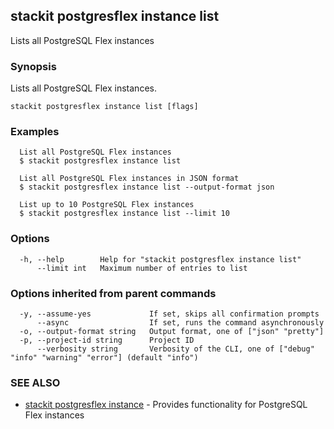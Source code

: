 ## stackit postgresflex instance list

Lists all PostgreSQL Flex instances

### Synopsis

Lists all PostgreSQL Flex instances.

```
stackit postgresflex instance list [flags]
```

### Examples

```
  List all PostgreSQL Flex instances
  $ stackit postgresflex instance list

  List all PostgreSQL Flex instances in JSON format
  $ stackit postgresflex instance list --output-format json

  List up to 10 PostgreSQL Flex instances
  $ stackit postgresflex instance list --limit 10
```

### Options

```
  -h, --help        Help for "stackit postgresflex instance list"
      --limit int   Maximum number of entries to list
```

### Options inherited from parent commands

```
  -y, --assume-yes             If set, skips all confirmation prompts
      --async                  If set, runs the command asynchronously
  -o, --output-format string   Output format, one of ["json" "pretty"]
  -p, --project-id string      Project ID
      --verbosity string       Verbosity of the CLI, one of ["debug" "info" "warning" "error"] (default "info")
```

### SEE ALSO

* [stackit postgresflex instance](./stackit_postgresflex_instance.md)	 - Provides functionality for PostgreSQL Flex instances


